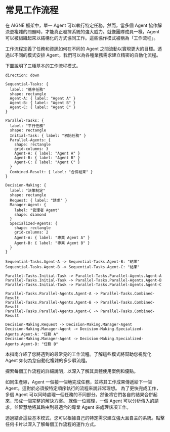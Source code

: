 # 常見工作流程

在 AIGNE 框架中，單一 Agent 可以執行特定任務。然而，當多個 Agent 協作解決更複雜的問題時，才能真正發揮系統的強大威力。就像團隊成員一樣，Agent 可以被組織起來以結構化的方式協同工作。這些協作模式被稱為「工作流程」。

工作流程定義了任務和資訊如何在不同的 Agent 之間流動以實現更大的目標。透過以不同的模式安排 Agent，我們可以為各種業務需求建立精密的自動化流程。

下圖說明了三種基本的工作流程模式。

```d2
direction: down

Sequential-Tasks: {
  label: "循序任務"
  shape: rectangle
  Agent-A: { label: "Agent A" }
  Agent-B: { label: "Agent B" }
  Agent-C: { label: "Agent C" }
}

Parallel-Tasks: {
  label: "平行任務"
  shape: rectangle
  Initial-Task: { label: "初始任務" }
  Parallel-Agents: {
    shape: rectangle
    grid-columns: 3
    Agent-A: { label: "Agent A" }
    Agent-B: { label: "Agent B" }
    Agent-C: { label: "Agent C" }
  }
  Combined-Result: { label: "合併結果" }
}

Decision-Making: {
  label: "決策制定"
  shape: rectangle
  Request: { label: "請求" }
  Manager-Agent: {
    label: "管理者 Agent"
    shape: diamond
  }
  Specialized-Agents: {
    shape: rectangle
    grid-columns: 2
    Agent-A: { label: "專業 Agent A" }
    Agent-B: { label: "專業 Agent B" }
  }
}

Sequential-Tasks.Agent-A -> Sequential-Tasks.Agent-B: "結果"
Sequential-Tasks.Agent-B -> Sequential-Tasks.Agent-C: "結果"

Parallel-Tasks.Initial-Task -> Parallel-Tasks.Parallel-Agents.Agent-A
Parallel-Tasks.Initial-Task -> Parallel-Tasks.Parallel-Agents.Agent-B
Parallel-Tasks.Initial-Task -> Parallel-Tasks.Parallel-Agents.Agent-C

Parallel-Tasks.Parallel-Agents.Agent-A -> Parallel-Tasks.Combined-Result
Parallel-Tasks.Parallel-Agents.Agent-B -> Parallel-Tasks.Combined-Result
Parallel-Tasks.Parallel-Agents.Agent-C -> Parallel-Tasks.Combined-Result

Decision-Making.Request -> Decision-Making.Manager-Agent
Decision-Making.Manager-Agent -> Decision-Making.Specialized-Agents.Agent-A: "任務 A"
Decision-Making.Manager-Agent -> Decision-Making.Specialized-Agents.Agent-B: "任務 B"
```

本指南介紹了您將遇到的最常見的工作流程。了解這些模式將幫助您視覺化 Agent 如何為您自動化複雜的多步驟流程。

探索每個工作流程的詳細說明，以深入了解其具體使用案例和優點。

<x-cards data-columns="3">
  <x-card data-title="循序任務" data-icon="lucide:list-ordered" data-href="/user-guide/common-workflows/sequential-tasks">
    如同生產線，Agent 一個接一個地完成任務，並將其工作成果傳遞給下一個 Agent。這對於必須按特定順序執行的流程來說非常理想。
  </x-card>
  <x-card data-title="平行任務" data-icon="lucide:git-fork" data-href="/user-guide/common-workflows/parallel-tasks">
    為了更快完成工作，多個 Agent 可以同時處理一個任務的不同部分。然後將它們各自的結果合併起來，形成一個完整的解決方案。
  </x-card>
  <x-card data-title="決策制定" data-icon="lucide:git-merge" data-href="/user-guide/common-workflows/decision-making">
    就像一位經理，一個 Agent 可以分析傳入的請求，並智慧地將其路由到最適合的專業 Agent 來處理該項工作。
  </x-card>
</x-cards>

透過結合這些基本模式，您可以根據自己的特定需求建立強大且自主的系統。點擊任何卡片以深入了解每個工作流程的運作方式。